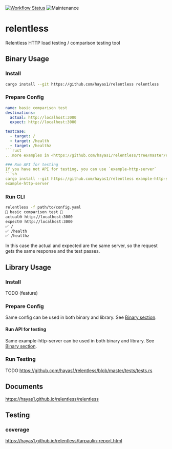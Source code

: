 [![Workflow Status](https://github.com/hayas1/relentless/workflows/Master/badge.svg)](https://github.com/hayas1/relentless/actions?query=workflow%3A%22Master%22)
![Maintenance](https://img.shields.io/badge/maintenance-experimental-blue.svg)

# relentless

Relentless HTTP load testing / comparison testing tool

## Binary Usage
### Install
```sh
cargo install --git https://github.com/hayas1/relentless relentless
```

### Prepare Config
```yaml:path/to/config.yaml
name: basic comparison test
destinations:
  actual: http://localhost:3000
  expect: http://localhost:3000

testcase:
  - target: /
  - target: /health
  - target: /healthz
```rust
...more examples in <https://github.com/hayas1/relentless/tree/master/examples/config>

### Run API for testing
If you have not API for testing, you can use `example-http-server`
```sh
cargo install --git https://github.com/hayas1/relentless example-http-server
example-http-server
```

### Run CLI
```sh
relentless -f path/to/config.yaml
🚀 basic comparison test 🚀
actual🌐 http://localhost:3000
expect🌐 http://localhost:3000
✅ /
✅ /health
✅ /healthz
```
In this case the actual and expected are the same server, so the request gets the same response and the test passes.

## Library Usage
### Install
TODO (feature)

### Prepare Config
Same config can be used in both binary and library. See [Binary section](#prepare-config).

#### Run API for testing
Same example-http-server can be used in both binary and library. See [Binary section](#run-api-for-testing).

### Run Testing
TODO <https://github.com/hayas1/relentless/blob/master/tests/tests.rs>

## Documents
<https://hayas1.github.io/relentless/relentless>

## Testing
### coverage
<https://hayas1.github.io/relentless/tarpaulin-report.html>
